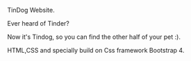 TinDog Website.

Ever heard of Tinder? 

Now it's Tindog, so you can find the other half of your pet :).

HTML,CSS and specially build on Css framework Bootstrap 4.
